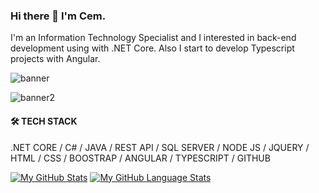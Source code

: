 ### Hi there 👋 I'm Cem.

<p>I'm an Information Technology Specialist and I interested in back-end development using with .NET Core. Also I start to develop Typescript projects with Angular.

![banner](https://user-images.githubusercontent.com/32098845/115912337-df56c000-a477-11eb-8f8c-696b03a3c9a3.png)

![banner2](https://user-images.githubusercontent.com/32098845/115913667-93a51600-a479-11eb-8007-ea669c734f7d.png)

#### :hammer_and_wrench: **TECH STACK**
.NET CORE / C# / JAVA / REST API / SQL SERVER / NODE JS / JQUERY / HTML / CSS / BOOSTRAP / ANGULAR / TYPESCRIPT / GITHUB 

[![My GitHub Stats](https://github-readme-stats.vercel.app/api/?username=cemozaydin&count_private=true&theme=tokyonight&showicons=true)]()
[![My GitHub Language Stats](https://github-readme-stats.vercel.app/api/top-langs/?username=cemozaydin&langs_count=5&theme=tokyonight)]()
